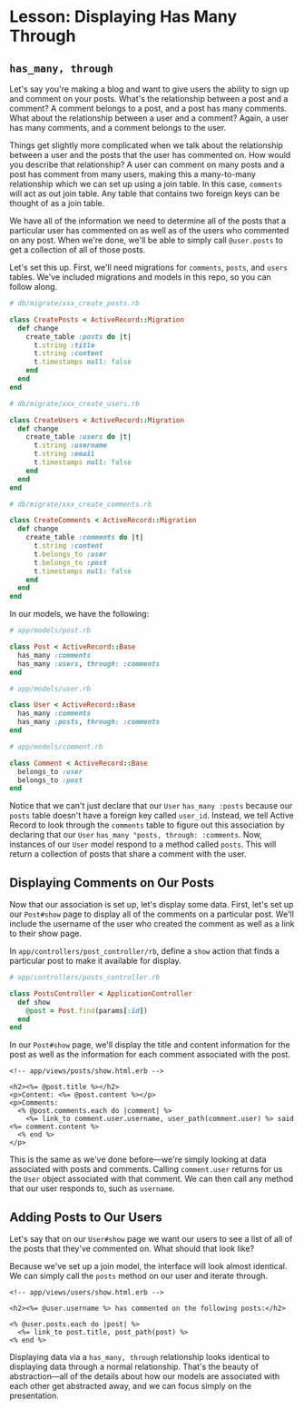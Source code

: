 # Lesson: Displaying Has Many Through

## `has_many, through`

Let's say you're making a blog and want to give users the ability to sign up and comment on your posts. What's the relationship between a post and a comment? A comment belongs to a post, and a post has many comments. What about the relationship between a user and a comment? Again, a user has many comments, and a comment belongs to the user.

Things get slightly more complicated when we talk about the relationship between a user and the posts that the user has commented on. How would you describe that relationship? A user can comment on many posts and a post has comment from many users, making this a many-to-many relationship which we can set up using a join table. In this case, `comments` will act as out join table. Any table that contains two foreign keys can be thought of as a join table.

We have all of the information we need to determine all of the posts that a particular user has commented on as well as of the users who commented on any post. When we're done, we'll be able to simply call `@user.posts` to get a collection of all of those posts.

Let's set this up. First, we'll need migrations for `comments`, `posts`, and `users` tables. We've included migrations and models in this repo, so you can follow along.

```ruby
# db/migrate/xxx_create_posts.rb

class CreatePosts < ActiveRecord::Migration
  def change
    create_table :posts do |t|
      t.string :title
      t.string :content
      t.timestamps null: false
    end
  end
end
```

```ruby
# db/migrate/xxx_create_users.rb

class CreateUsers < ActiveRecord::Migration
  def change
    create_table :users do |t|
      t.string :username
      t.string :email
      t.timestamps null: false
    end
  end
end
```

```ruby
# db/migrate/xxx_create_comments.rb

class CreateComments < ActiveRecord::Migration
  def change
    create_table :comments do |t|
      t.string :content
      t.belongs_to :user
      t.belongs_to :post
      t.timestamps null: false
    end
  end
end
```

In our models, we have the following:

```ruby
# app/models/post.rb

class Post < ActiveRecord::Base
  has_many :comments
  has_many :users, through: :comments
end
```

```ruby
# app/models/user.rb

class User < ActiveRecord::Base
  has_many :comments
  has_many :posts, through: :comments
end
```

```ruby
# app/models/comment.rb

class Comment < ActiveRecord::Base
  belongs_to :user
  belongs_to :post
end
```

Notice that we can't just declare that our `User` `has_many :posts` because our `posts` table doesn't have a foreign key called `user_id`. Instead, we tell Active Record to look through the `comments` table to figure out this association by declaring that our `User` `has_many "posts, through: :comments`. Now, instances of our `User` model respond to a method called `posts`. This will return a collection of posts that share a comment with the user.

## Displaying Comments on Our Posts

Now that our association is set up, let's display some data. First, let's set up our `Post#show` page to display all of the comments on a particular post. We'll include the username of the user who created the comment as well as a link to their show page.

In `app/controllers/post_controller/rb`, define a `show` action that finds a particular post to make it available for display.

```ruby
# app/controllers/posts_controller.rb

class PostsController < ApplicationController
  def show
    @post = Post.find(params[:id])
  end
end
```

In our `Post#show` page, we'll display the title and content information for the post as well as the information for each comment associated with the post.

```erb
<!-- app/views/posts/show.html.erb -->

<h2><%= @post.title %></h2>
<p>Content: <%= @post.content %></p>
<p>Comments:
  <% @post.comments.each do |comment| %>
    <%= link_to comment.user.username, user_path(comment.user) %> said <%= comment.content %>
  <% end %>
</p>
```

This is the same as we've done before—we're simply looking at data associated with posts and comments. Calling `comment.user` returns for us the `User` object associated with that comment. We can then call any method that our user responds to, such as `username`.

## Adding Posts to Our Users

Let's say that on our `User#show` page we want our users to see a list of all of the posts that they've commented on. What should that look like?

Because we've set up a join model, the interface will look almost identical. We can simply call the `posts` method on our user and iterate through.

```erb
<!-- app/views/users/show.html.erb -->

<h2><%= @user.username %> has commented on the following posts:</h2>

<% @user.posts.each do |post| %>
  <%= link_to post.title, post_path(post) %>
<% end %>
```

Displaying data via a `has_many, through` relationship looks identical to displaying data through a normal relationship. That's the beauty of abstraction—all of the details about how our models are associated with each other get abstracted away, and we can focus simply on the presentation.
